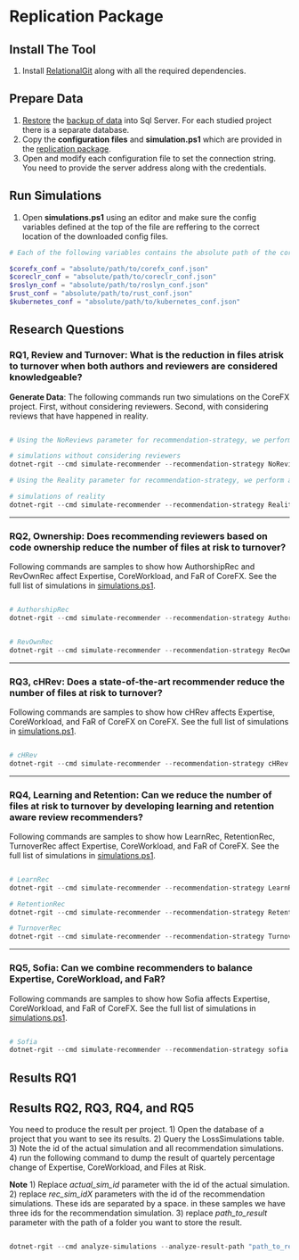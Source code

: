 # Replication Package

## Install The Tool

1) Install [RelationalGit](https://github.com/CESEL/RelationalGit) along with all the required dependencies.

## Prepare Data 

1) [Restore](https://www.janbasktraining.com/blog/restore-a-database-backup-from-sql/) the [backup of data](https://drive.google.com/drive/folders/1nc7Hu7kbPpavYrCMmCU5SEBlLlZTo5Fv) into Sql Server. For each studied project there is a separate database. 
2) Copy the **configuration files** and **simulation.ps1** which are provided in the [replication package](https://github.com/CESEL/RelationalGit/tree/master/ReplicationPackage).
3) Open and modify each configuration file to set the connection string. You need to provide the server address along with the credentials.

## Run Simulations

1) Open **simulations.ps1** using an editor and make sure the config variables defined at the top of the file are reffering to the correct location of the downloaded config files. 

```powershell
# Each of the following variables contains the absolute path of the corresponding configuation file.

$corefx_conf = "absolute/path/to/corefx_conf.json"
$coreclr_conf = "absolute/path/to/coreclr_conf.json"
$roslyn_conf = "absolute/path/to/roslyn_conf.json"
$rust_conf = "absolute/path/to/rust_conf.json"
$kubernetes_conf = "absolute/path/to/kubernetes_conf.json"
```

## Research Questions

### RQ1, Review and Turnover: What is the reduction in files atrisk to turnover when both authors and reviewers are considered knowledgeable?

**Generate Data**: The following commands run two simulations on the CoreFX project. First, without considering reviewers. Second, with considering reviews that have happened in reality.

```PowerShell

# Using the NoReviews parameter for recommendation-strategy, we perform a simulation in which no review has been conducted in the project.

# simulations without considering reviewers
dotnet-rgit --cmd simulate-recommender --recommendation-strategy NoReviews --conf-path $corefx_conf

# Using the Reality parameter for recommendation-strategy, we perform a simulation which reflects exactly what has been happened in reallity during code reviews.

# simulations of reality
dotnet-rgit --cmd simulate-recommender --recommendation-strategy Reality --conf-path $corefx_conf
```

---

### RQ2, Ownership: Does recommending reviewers based on code ownership reduce the number of files at risk to turnover?

Following commands are samples to show how AuthorshipRec and RevOwnRec affect Expertise, CoreWorkload, and FaR of CoreFX. See the full list of simulations in [simulations.ps1](https://github.com/CESEL/RelationalGit/blob/master/ReplicationPackage/simulations.ps1).

```PowerShell

# AuthorshipRec
dotnet-rgit --cmd simulate-recommender --recommendation-strategy AuthorshipRec --conf-path $corefx_conf


# RevOwnRec
dotnet-rgit --cmd simulate-recommender --recommendation-strategy RecOwnRec  --conf-path $corefx_conf

```

---

### RQ3, cHRev: Does a state-of-the-art recommender reduce the number of files at risk to turnover?

Following commands are samples to show how cHRev affects Expertise, CoreWorkload, and FaR of CoreFX on CoreFX. See the full list of simulations in [simulations.ps1](https://github.com/CESEL/RelationalGit/blob/master/ReplicationPackage/simulations.ps1).

```PowerShell

# cHRev
dotnet-rgit --cmd simulate-recommender --recommendation-strategy cHRev --conf-path $corefx_conf
```

---

### RQ4, Learning and Retention: Can we reduce the number of files at risk to turnover by developing learning and retention aware review recommenders?

Following commands are samples to show how LearnRec, RetentionRec, TurnoverRec affect Expertise, CoreWorkload, and FaR of CoreFX. See the full list of simulations in [simulations.ps1](https://github.com/CESEL/RelationalGit/blob/master/ReplicationPackage/simulations.ps1).

```PowerShell

# LearnRec
dotnet-rgit --cmd simulate-recommender --recommendation-strategy LearnRec  --conf-path $corefx_conf

# RetentionRec
dotnet-rgit --cmd simulate-recommender --recommendation-strategy RetentionRec  --conf-path $corefx_conf

# TurnoverRec
dotnet-rgit --cmd simulate-recommender --recommendation-strategy TurnoverRec --conf-path $corefx_conf
```

---

### RQ5, Sofia: Can we combine recommenders to balance Expertise, CoreWorkload, and FaR? 

Following commands are samples to show how Sofia affects Expertise, CoreWorkload, and FaR of CoreFX. See the full list of simulations in [simulations.ps1](https://github.com/CESEL/RelationalGit/blob/master/ReplicationPackage/simulations.ps1).

```PowerShell

# Sofia
dotnet-rgit --cmd simulate-recommender --recommendation-strategy sofia  --conf-path $corefx_conf

```

## Results RQ1

## Results RQ2, RQ3, RQ4, and RQ5

You need to produce the result per project. 1) Open the database of a project that you want to see its results. 2) Query the LossSimulations table. 3) Note the id of the actual simulation and all recommendation simulations. 4) run the following command to dump the result of quartely percentage change of Expertise, CoreWorkload, and Files at Risk.

**Note** 1) Replace _actual_sim_id_ parameter with the id of the actual simulation. 2) replace _rec_sim_idX_ parameters with the id of the recommendation simulations. These ids are separated by a space. in these samples we have three ids for the recommendation simulation. 3) replace _path_to_result_ parameter with the path of a folder you want to store the result.

```PowerShell

dotnet-rgit --cmd analyze-simulations --analyze-result-path "path_to_result" --recommender-simulation rec_sim_id1 rec_sim_id2 rec_sim_id3 --actual-simulation actual_sim_id  --conf-path "PATH_TO_CONF_CoreFX"
```
